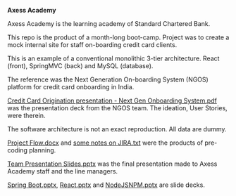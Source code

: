<strong>Axess Academy</strong>


<p>Axess Academy is the learning academy of Standard Chartered Bank.</p>

<p> This repo is the product of a month-long boot-camp. Project was to create a mock internal site for staff on-boarding credit card clients.</p>

<p> This is an example of a conventional monolithic 3-tier architecture. React (front), SpringMVC (back) and MySQL (database).</p>

<p> The reference was the Next Generation On-boarding System (NGOS) platform for credit card onboarding in India.</p>

[Credit Card Origination presentation - Next Gen Onboarding System.pdf](https://github.com/TCLee-tech/AxessAcademy/blob/7a4a435354b0f09b504c1b8b72d4ebd54e8a112c/Credit%20Card%20Origination%20presentation%20-%20Next%20Gen%20Onboarding%20System.pdf) was the presentation deck from the NGOS team. The ideation, User Stories, were therein.

<p> The software architecture is not an exact reproduction. All data are dummy.</p>

[Project Flow.docx](https://github.com/TCLee-tech/AxessAcademy/blob/7a4a435354b0f09b504c1b8b72d4ebd54e8a112c/Project%20Flow.docx) and [some notes on JIRA.txt](https://github.com/TCLee-tech/AxessAcademy/blob/7a4a435354b0f09b504c1b8b72d4ebd54e8a112c/Some%20notes%20on%20JIRA.txt) were the products of pre-coding planning.
  
[Team Presentation Slides.pptx](https://github.com/TCLee-tech/AxessAcademy/blob/7a4a435354b0f09b504c1b8b72d4ebd54e8a112c/Team%20Presentation%20Slides.pptx) was the final presentation made to Axess Academy staff and the line managers.

[Spring Boot.pptx](https://github.com/TCLee-tech/AxessAcademy/blob/7a4a435354b0f09b504c1b8b72d4ebd54e8a112c/Spring%20Boot.pptx), [React.pptx](https://github.com/TCLee-tech/AxessAcademy/blob/7a4a435354b0f09b504c1b8b72d4ebd54e8a112c/React.pptx) and [NodeJSNPM.pptx](https://github.com/TCLee-tech/AxessAcademy/blob/7a4a435354b0f09b504c1b8b72d4ebd54e8a112c/NodeJSNPM.pptx) are slide decks.


